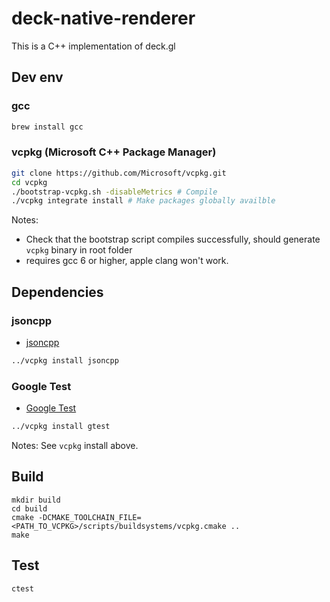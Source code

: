 # deck-native-renderer

This is a C++ implementation of deck.gl 


## Dev env

### gcc

```sh
brew install gcc
```

### vcpkg (Microsoft C++ Package Manager)

```sh
git clone https://github.com/Microsoft/vcpkg.git
cd vcpkg
./bootstrap-vcpkg.sh -disableMetrics # Compile
./vcpkg integrate install # Make packages globally availble
```

Notes: 
- Check that the bootstrap script compiles successfully, should generate `vcpkg` binary in root folder
- requires gcc 6 or higher, apple clang won't work.

## Dependencies

### jsoncpp

- [jsoncpp](https://github.com/open-source-parsers/jsoncpp)

```sh
../vcpkg install jsoncpp
```

### Google Test

- [Google Test](https://github.com/google/googletest)

```sh
../vcpkg install gtest
```

Notes: See `vcpkg` install above.

## Build

```
mkdir build
cd build
cmake -DCMAKE_TOOLCHAIN_FILE=<PATH_TO_VCPKG>/scripts/buildsystems/vcpkg.cmake ..
make
```

## Test

```
ctest
```
